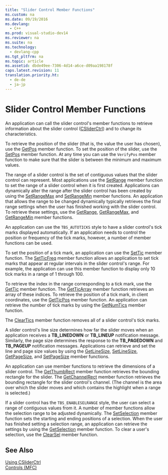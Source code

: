 ```yaml
---
title: "Slider Control Member Functions"
ms.custom: na
ms.date: 09/19/2016
ms.devlang: 
  - C++
ms.prod: visual-studio-dev14
ms.reviewer: na
ms.suite: na
ms.technology: 
  - devlang-cpp
ms.tgt_pltfrm: na
ms.topic: article
ms.assetid: dbde49ee-7306-4d14-a6ce-d09aa198178f
caps.latest.revision: 11
translation.priority.ht: 
  - de-de
  - ja-jp
---
```

# Slider Control Member Functions
An application can call the slider control's member functions to retrieve information about the slider control ([CSliderCtrl](../vs140/CSliderCtrl-Class.md)) and to change its characteristics.  
  
 To retrieve the position of the slider (that is, the value the user has chosen), use the [GetPos](../vs140/CSliderCtrl--GetPos.md) member function. To set the position of the slider, use the [SetPos](../vs140/CSliderCtrl--SetPos.md) member function. At any time you can use the `VerifyPos` member function to make sure that the slider is between the minimum and maximum values.  
  
 The range of a slider control is the set of contiguous values that the slider control can represent. Most applications use the [SetRange](../vs140/CSliderCtrl--SetRange.md) member function to set the range of a slider control when it is first created. Applications can dynamically alter the range after the slider control has been created by using the [SetRangeMax](../vs140/CSliderCtrl--SetRangeMax.md) and [SetRangeMin](../vs140/CSliderCtrl--SetRangeMin.md) member functions. An application that allows the range to be changed dynamically typically retrieves the final range settings when the user has finished working with the slider control. To retrieve these settings, use the [GetRange](../vs140/CSliderCtrl--GetRange.md), [GetRangeMax](../vs140/CSliderCtrl--GetRangeMax.md), and [GetRangeMin](../vs140/CSliderCtrl--GetRangeMin.md) member functions.  
  
 An application can use the `TBS_AUTOTICKS` style to have a slider control's tick marks displayed automatically. If an application needs to control the position or frequency of the tick marks, however, a number of member functions can be used.  
  
 To set the position of a tick mark, an application can use the [SetTic](../vs140/CSliderCtrl--SetTic.md) member function. The [SetTicFreq](../vs140/CSliderCtrl--SetTicFreq.md) member function allows an application to set tick marks that appear at regular intervals in the slider control's range. For example, the application can use this member function to display only 10 tick marks in a range of 1 through 100.  
  
 To retrieve the index in the range corresponding to a tick mark, use the [GetTic](../vs140/CSliderCtrl--GetTic.md) member function. The [GetTicArray](../vs140/CSliderCtrl--GetTicArray.md) member function retrieves an array of these indices. To retrieve the position of a tick mark, in client coordinates, use the [GetTicPos](../vs140/CSliderCtrl--GetTicPos.md) member function. An application can retrieve the number of tick marks by using the [GetNumTics](../vs140/CSliderCtrl--GetNumTics.md) member function.  
  
 The [ClearTics](../vs140/CSliderCtrl--ClearTics.md) member function removes all of a slider control's tick marks.  
  
 A slider control's line size determines how far the slider moves when an application receives a **TB_LINEDOWN** or **TB_LINEUP** notification message. Similarly, the page size determines the response to the **TB_PAGEDOWN** and **TB_PAGEUP** notification messages. Applications can retrieve and set the line and page size values by using the [GetLineSize](../vs140/CSliderCtrl--GetLineSize.md), [SetLineSize](../vs140/CSliderCtrl--SetLineSize.md), [GetPageSize](../vs140/CSliderCtrl--GetPageSize.md), and [SetPageSize](../vs140/CSliderCtrl--SetPageSize.md) member functions.  
  
 An application can use member functions to retrieve the dimensions of a slider control. The [GetThumbRect](../vs140/CSliderCtrl--GetThumbRect.md) member function retrieves the bounding rectangle for the slider. The [GetChannelRect](../vs140/CSliderCtrl--GetChannelRect.md) member function retrieves the bounding rectangle for the slider control's channel. (The channel is the area over which the slider moves and which contains the highlight when a range is selected.)  
  
 If a slider control has the `TBS_ENABLESELRANGE` style, the user can select a range of contiguous values from it. A number of member functions allow the selection range to be adjusted dynamically. The [SetSelection](../vs140/CSliderCtrl--SetSelection.md) member function sets the starting and ending positions of a selection. When the user has finished setting a selection range, an application can retrieve the settings by using the [GetSelection](../vs140/CSliderCtrl--GetSelection.md) member function. To clear a user's selection, use the [ClearSel](../vs140/CSliderCtrl--ClearSel.md) member function.  
  
## See Also  
 [Using CSliderCtrl](../vs140/Using-CSliderCtrl.md)   
 [Controls (MFC)](../vs140/Controls--MFC-.md)